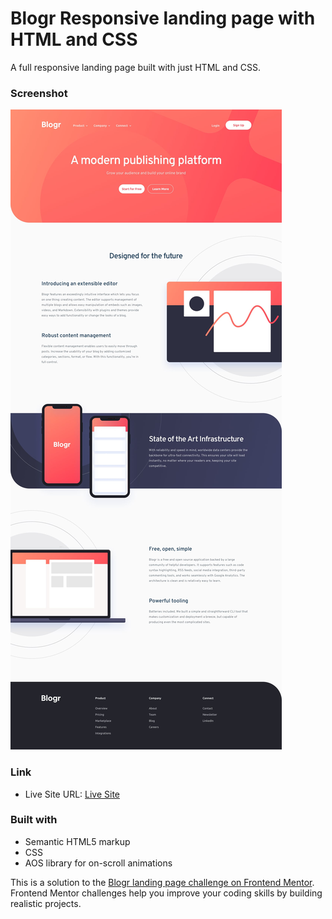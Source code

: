# Blogr Responsive landing page with HTML and CSS

A full responsive landing page built with just HTML and CSS.

### Screenshot

![](./images/desktop-design.jpg)


### Link

- Live Site URL: [Live Site](https://mikhailwahib.github.io/Blogr-Landing-Page/)


### Built with

- Semantic HTML5 markup
- CSS
- AOS library for on-scroll animations


This is a solution to the [Blogr landing page challenge on Frontend Mentor](https://www.frontendmentor.io/challenges/blogr-landing-page-EX2RLAApP). Frontend Mentor challenges help you improve your coding skills by building realistic projects.
